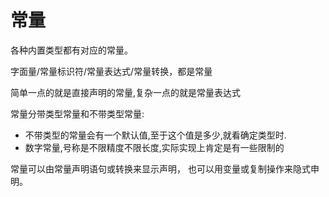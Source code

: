 # 常量

各种内置类型都有对应的常量。

字面量/常量标识符/常量表达式/常量转换，都是常量

简单一点的就是直接声明的常量,复杂一点的就是常量表达式

常量分带类型常量和不带类型常量: 

- 不带类型的常量会有一个默认值,至于这个值是多少,就看确定类型时.
- 数字常量,号称是不限精度不限长度,实际实现上肯定是有一些限制的

常量可以由常量声明语句或转换来显示声明，
也可以用变量或复制操作来隐式申明。
